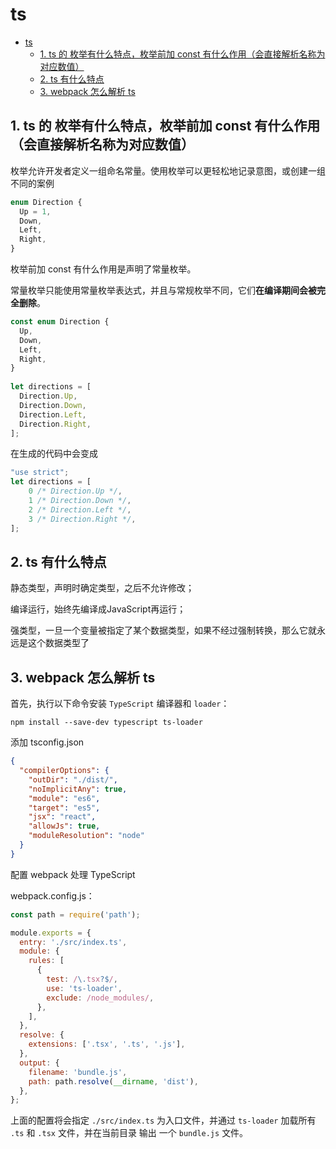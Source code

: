 # ts

- [ts](#ts)
  - [1. ts 的 枚举有什么特点，枚举前加 const 有什么作用（会直接解析名称为对应数值）](#1-ts-的-枚举有什么特点枚举前加-const-有什么作用会直接解析名称为对应数值)
  - [2. ts 有什么特点](#2-ts-有什么特点)
  - [3. webpack 怎么解析 ts](#3-webpack-怎么解析-ts)

## 1. ts 的 枚举有什么特点，枚举前加 const 有什么作用（会直接解析名称为对应数值）

枚举允许开发者定义一组命名常量。使用枚举可以更轻松地记录意图，或创建一组不同的案例

```js
enum Direction {
  Up = 1,
  Down,
  Left,
  Right,
}
```

枚举前加 const 有什么作用是声明了常量枚举。

常量枚举只能使用常量枚举表达式，并且与常规枚举不同，它们**在编译期间会被完全删除**。

```js
const enum Direction {
  Up,
  Down,
  Left,
  Right,
}
 
let directions = [
  Direction.Up,
  Direction.Down,
  Direction.Left,
  Direction.Right,
];
```

在生成的代码中会变成

```js
"use strict";
let directions = [
    0 /* Direction.Up */,
    1 /* Direction.Down */,
    2 /* Direction.Left */,
    3 /* Direction.Right */,
];
```

## 2. ts 有什么特点

静态类型，声明时确定类型，之后不允许修改；

编译运行，始终先编译成JavaScript再运行；

强类型，一旦一个变量被指定了某个数据类型，如果不经过强制转换，那么它就永远是这个数据类型了

## 3. webpack 怎么解析 ts

首先，执行以下命令安装 `TypeScript` 编译器和 `loader`：

```shell
npm install --save-dev typescript ts-loader
```

添加 tsconfig.json

```json
{
  "compilerOptions": {
    "outDir": "./dist/",
    "noImplicitAny": true,
    "module": "es6",
    "target": "es5",
    "jsx": "react",
    "allowJs": true,
    "moduleResolution": "node"
  }
}
```

配置 webpack 处理 TypeScript

webpack.config.js：

```js
const path = require('path');

module.exports = {
  entry: './src/index.ts',
  module: {
    rules: [
      {
        test: /\.tsx?$/,
        use: 'ts-loader',
        exclude: /node_modules/,
      },
    ],
  },
  resolve: {
    extensions: ['.tsx', '.ts', '.js'],
  },
  output: {
    filename: 'bundle.js',
    path: path.resolve(__dirname, 'dist'),
  },
};
```

上面的配置将会指定 `./src/index.ts` 为入口文件，并通过 `ts-loader` 加载所有 `.ts` 和 `.tsx` 文件，并在当前目录 输出 一个 `bundle.js` 文件。
